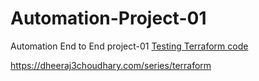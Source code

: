 # Automation-Project-01
Automation End to End project-01
[Testing Terraform code](https://www.youtube.com/watch?v=_8qLmqXqXU4)

https://dheeraj3choudhary.com/series/terraform 
